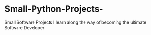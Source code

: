 # Small-Python-Projects-
Small Software Projects I learn along the way of becoming the ultimate Software Developer
